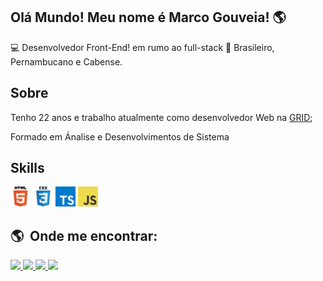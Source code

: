 ## Olá Mundo! Meu nome é Marco Gouveia! :earth_americas:



:computer: Desenvolvedor Front-End! em rumo ao full-stack
:house_with_garden: Brasileiro, Pernambucano e Cabense.

## Sobre

<p>
  Tenho 22 anos e trabalho atualmente como desenvolvedor Web na <a style="color=#24BAAF" href="https://gridestrategia.com.br">GRID</a>;
<p/>
<p>
  Formado em Ánalise e Desenvolvimentos de Sistema
<p/>
 

## Skills


<code><img height="32" src="https://raw.githubusercontent.com/github/explore/80688e429a7d4ef2fca1e82350fe8e3517d3494d/topics/html/html.png" alt="HTML5"/></code>
<code><img height="32" src="https://raw.githubusercontent.com/github/explore/80688e429a7d4ef2fca1e82350fe8e3517d3494d/topics/css/css.png" alt="CSS"/></code>
<code><img height="32" src="https://raw.githubusercontent.com/github/explore/80688e429a7d4ef2fca1e82350fe8e3517d3494d/topics/typescript/typescript.png" alt="java"/></code>
<code><img height="32" src="https://raw.githubusercontent.com/github/explore/80688e429a7d4ef2fca1e82350fe8e3517d3494d/topics/javascript/javascript.png" alt="Javascript"/></code>






## :earth_americas: &nbsp;Onde me encontrar:

<p>
  <a href="mailto:marcogouveia2001@outlook.com">
    <img src="https://img.shields.io/badge/Email-D14836?&style=for-the-badge&logo=gmail&logoColor=white&color=red" />
  <a/>
  <a href="https://www.linkedin.com/in/marco-gouveia-8a4bb9197/">
    <img src="https://img.shields.io/badge/LinkedIn-0077B5?style=for-the-badge&logo=linkedin&logoColor=white" />
  <a/>
  <a href="https://www.instagram.com/marcorsd/">
    <img src="https://img.shields.io/badge/Instagram-E4405F?style=for-the-badge&logo=instagram&logoColor=white" />
  <a/>
    <a href="https://twitter.com/Marcorsd/">
    <img src="https://img.shields.io/badge/Twitter-1DA1F2?style=for-the-badge&logo=twitter&logoColor=white" />
  <a/>
   
   
<p/>
